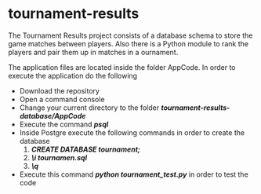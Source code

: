 # tournament-results
The Tournament Results project consists of a database schema to store the game matches between
players. Also there is a Python module to rank the players and pair them up in matches in a 
ournament.

The application files are located inside the folder AppCode. In order to execute the application do the following
- Download the repository
- Open a command console
- Change your current directory to the folder <i><b>tournament-results-database/AppCode</b></i>
- Execute the command <i><b>psql</b></i>
- Inside Postgre execute the following commands in order to create the database
    1. <i><b>CREATE DATABASE tournament;</b></i>
    2. <i><b>\i tournamen.sql</b></i>
    3. <i><b>\q</b></i>
- Execute this command <i><b>python tournament_test.py</b></i> in order to test the code
